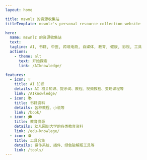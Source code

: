 ```yaml
---
layout: home

title: mswnlz 的资源收集站
titleTemplate: mswnlz's personal resource collection website

hero:
  name: mswnlz 的资源收集站
  text: 
  tagline: AI, 书籍, 中医, 跨境电商, 自媒体, 教育, 健康, 影视, 工具
  actions:
    - theme: alt
      text: 开始探索
      link: /AIknowledge/

features:
  - icon: 💡
    title: AI 知识
    details: AI 相关知识、提示词、教程、视频教程、变现课程等
    link: /AIknowledge/
  - icon: 📚
    title: 书籍资料
    details: 各种教程、小说等
    link: /book/
  - icon: 🎓
    title: 教育资源
    details: 幼儿园到大学的各类教育资料
    link: /edu-knowlege/
  - icon: 🛠️
    title: 工具合集
    details: 操作系统、插件、绿色破解版工具等
    link: /tools/
---
```

